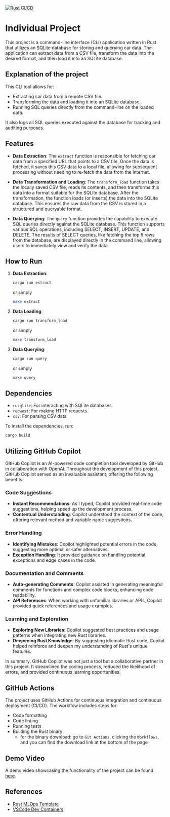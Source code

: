 [![Rust CI/CD](https://github.com/nogibjj/Individual_Project_Yabei/actions/workflows/cicd.yml/badge.svg)](https://github.com/nogibjj/Individual_Project_Yabei/actions/workflows/cicd.yml)
# Individual Project

This project is a command-line interface (CLI) application written in Rust that utilizes an SQLite database for storing and querying car data. The application can extract data from a CSV file, transform the data into the desired format, and then load it into an SQLite database.

## Explanation of the project
This CLI tool allows for:

- Extracting car data from a remote CSV file.
- Transforming the data and loading it into an SQLite database.
- Running SQL queries directly from the command-line on the loaded data.

It also logs all SQL queries executed against the database for tracking and auditing purposes.

## Features

- **Data Extraction**: The `extract` function is responsible for fetching car data from a specified URL that points to a CSV file. Once the data is fetched, it saves this CSV data to a local file, allowing for subsequent processing without needing to re-fetch the data from the internet.

- **Data Transformation and Loading**: The `transform_load` function takes the locally saved CSV file, reads its contents, and then transforms this data into a format suitable for the SQLite database. After the transformation, the function loads (or inserts) the data into the SQLite database. This ensures the raw data from the CSV is stored in a structured and queryable format.

- **Data Querying**: The `query` function provides the capability to execute SQL queries directly against the SQLite database. This function supports various SQL operations, including SELECT, INSERT, UPDATE, and DELETE. The results of SELECT queries, like fetching the top 5 rows from the database, are displayed directly in the command line, allowing users to immediately view and verify the data.
## How to Run

1. **Data Extraction**:
   ```bash
   cargo run extract
   ```
   or simply
   ```bash
   make extract
   ```
3. **Data Loading**:
   ```bash
   cargo run transform_load
   ```
   or simply
   ```bash
   make transform_load
   ```
5. **Data Querying**:
   ```bash
   cargo run query
   ```
   or simply
   ```bash
   make query
   ```

## Dependencies

- `rusqlite`: For interacting with SQLite databases.
- `reqwest`: For making HTTP requests.
- `csv`: For parsing CSV data

To install the dependencies, run:

```bash
cargo build
```

## Utilizing GitHub Copilot

GitHub Copilot is an AI-powered code completion tool developed by GitHub in collaboration with OpenAI. Throughout the development of this project, GitHub Copilot served as an invaluable assistant, offering the following benefits:

### Code Suggestions
- **Instant Recommendations**: As I typed, Copilot provided real-time code suggestions, helping speed up the development process.
- **Contextual Understanding**: Copilot understood the context of the code, offering relevant method and variable name suggestions.

### Error Handling
- **Identifying Mistakes**: Copilot highlighted potential errors in the code, suggesting more optimal or safer alternatives.
- **Exception Handling**: It provided guidance on handling potential exceptions and edge cases in the code.

### Documentation and Comments
- **Auto-generating Comments**: Copilot assisted in generating meaningful comments for functions and complex code blocks, enhancing code readability.
- **API References**: When working with unfamiliar libraries or APIs, Copilot provided quick references and usage examples.

### Learning and Exploration
- **Exploring New Libraries**: Copilot suggested best practices and usage patterns when integrating new Rust libraries.
- **Deepening Rust Knowledge**: By suggesting idiomatic Rust code, Copilot helped reinforce and deepen my understanding of Rust's unique features.

In summary, GitHub Copilot was not just a tool but a collaborative partner in this project. It streamlined the coding process, reduced the likelihood of errors, and provided continuous learning opportunities.


## GitHub Actions

The project uses GitHub Actions for continuous integration and continuous deployment (CI/CD). The workflow includes steps for:

- Code formatting
- Code linting
- Running tests
- Building the Rust binary
  - for the binary download: go to `Git Actions`, clicking the `Workflows`, and you can find the download link at the bottom of the page

## Demo Video

A demo video showcasing the functionality of the project can be found [here](#).

## References

- [Rust MLOps Template](https://github.com/nogibjj/rust-mlops-template/tree/main)
- [VSCode Dev Containers](https://github.com/microsoft/vscode-dev-containers/tree/v0.245.2)






